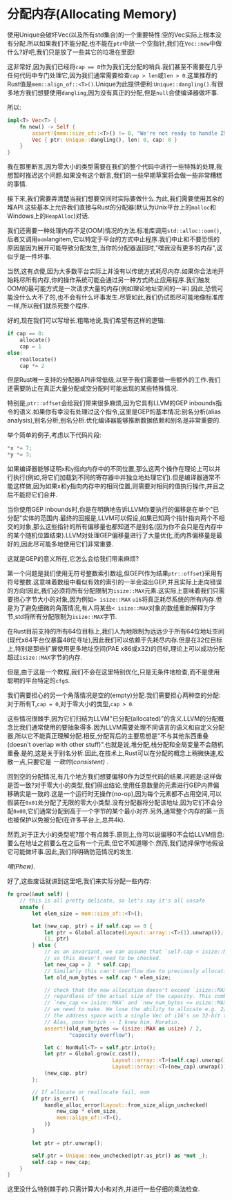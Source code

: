 # 分配内存(Allocating Memory)

使用Unique会破坏Vec(以及所有std集合)的一个重要特性:空的Vec实际上根本没有分配.所以如果我们不能分配,也不能在`ptr`中放一个空指针,我们在`Vec::new`中做什么?好吧,我们只是放了一些其它的垃圾在里面!

这非常好,因为我们已经将`cap == 0`作为我们无分配的哨兵.我们甚至不需要在几乎任何代码中专门处理它,因为我们通常需要检查`cap > len`或`len > 0`.这里推荐的Rust值是`mem::align_of::<T>()`.Unique为此提供便利:`Unique::dangling()`.有很多地方我们想要使用`dangling`,因为没有真正的分配,但是`null`会使编译器做坏事.

所以:

```Rust
impl<T> Vec<T> {
    fn new() -> Self {
        assert!(mem::size_of::<T>() != 0, "We're not ready to handle ZSTs");
        Vec { ptr: Unique::dangling(), len: 0, cap: 0 }
    }
}
```

我在那里断言,因为零大小的类型需要在我们的整个代码中进行一些特殊的处理,我想暂时推迟这个问题.如果没有这个断言,我们的一些早期草案将会做一些非常糟糕的事情.

接下来,我们需要弄清楚当我们想要空间时实际要做什么.为此,我们需要使用其余的堆API.这些基本上允许我们直接与Rust的分配器(默认为Unix平台上的`malloc`和Windows上的`HeapAlloc`)对话.

我们还需要一种处理内存不足(OOM)情况的方法.标准库调用`std::alloc::oom()`,后者又调用`oom`langitem,它以特定于平台的方式中止程序.我们中止和不要恐慌的原因是因为展开可能导致分配发生,当你的分配器返回时,"嘿我没有更多的内存",这似乎是一件坏事.

当然,这有点傻,因为大多数平台实际上并没有以传统方式耗尽内存.如果你合法地开始耗尽所有内存,你的操作系统可能会通过另一种方式终止应用程序.我们触发OOM的最可能方式是一次请求大量的内存(例如理论地址空间的一半).因此,恐慌可能没什么大不了的,也不会有什么坏事发生.尽管如此,我们仍试图尽可能地像标准库一样,所以我们就杀死整个程序.

好的,现在我们可以写增长.粗略地说,我们希望有这样的逻辑:

```Rust
if cap == 0:
    allocate()
    cap = 1
else:
    reallocate()
    cap *= 2
```

但是Rust唯一支持的分配器API非常低级,以至于我们需要做一些额外的工作.我们还需要防止在真正大量分配或空分配时可能出现的某些特殊情况.

特别是,`ptr::offset`会给我们带来很多麻烦,因为它具有LLVM的GEP inbounds指令的语义.如果你有幸没有处理过这个指令,这里是GEP的基本情况:别名分析(alias analysis),别名分析,别名分析.优化编译器能够推断数据依赖和别名是非常重要的.

举个简单的例子,考虑以下代码片段:

```Rust
*x *= 7;
*y *= 3;
```

如果编译器能够证明`x`和`y`指向内存中的不同位置,那么这两个操作在理论上可以并行执行(例如,将它们加载到不同的寄存器中并独立地处理它们).但是编译器通常不能这样做,因为如果x和y指向内存中的相同位置,则需要对相同的值执行操作,并且之后不能将它们合并.

当你使用GEP inbounds时,你是在明确地告诉LLVM你要执行的偏移是在单个"已分配"实体的范围内.最终的回报是,LLVM可以假设,如果已知两个指针指向两个不相交的对象,那么这些指针的所有偏移量也都知道不是别名(因为你不会只是在内存中的某个随机位置结束).LLVM对处理GEP偏移量进行了大量优化,而内界偏移量是最好的,因此尽可能多地使用它们非常重要.

这就是GEP的意义所在,它怎么会给我们带来麻烦?

第一个问题是我们使用无符号整数索引数组,但GEP(作为结果`ptr::offset`)采用有符号整数.这意味着数组中看似有效的索引的一半会溢出GEP,并且实际上走向错误的方向!因此,我们必须将所有分配限制为`isize::MAX`元素.这实际上意味着我们只需要担心字节大小的对象,因为例如`> isize::MAX` `u16`将真正耗尽系统的所有内存.但是为了避免细微的角落情况,有人将某些`< isize::MAX`对象的数组重新解释为字节,std将所有分配限制为`isize::MAX`字节.

在Rust目前支持的所有64位目标上,我们人为地限制为远远少于所有64位地址空间(现代x64平台仅暴露48位寻址),因此我们可以依赖于先耗尽内存.但是在32位目标上,特别是那些扩展使用更多地址空间(PAE x86或x32)的目标,理论上可以成功分配超过`isize::MAX`字节的内存.

但是,由于这是一个教程,我们不会在这里特别优化,只是无条件地检查,而不是使用聪明的平台特定的`cfg`s.

我们需要担心的另一个角落情况是空的(empty)分配.我们需要担心两种空的分配:对于所有T,`cap = 0`,对于零大小的类型,`cap > 0`.

这些情况很棘手,因为它们归结为LLVM"已分配(allocated)"的含义.LLVM的分配概念比我们通常使用的要抽象得多.因为LLVM需要处理不同语言的语义和自定义分配器,所以它不能真正理解分配.相反,分配背后的主要思想是"不与其他东西重叠(doesn't overlap with other stuff)".也就是说,堆分配,栈分配和全局变量不会随机重叠.是的,这是关于别名分析.因此,在技术上,Rust可以在分配的概念上稍微快速,松散一点,只要它是 *一致的(consistent)* .

回到空的分配情况,有几个地方我们想要偏移0作为泛型代码的结果.问题是:这样做是否一致?对于零大小的类型,我们得出结论,使用任意数量的元素进行GEP内界偏移确实是一致的.这是一个运行时无操作(no-op),因为每个元素都不占用空间,可以假装在`0x01`处分配了无限的零大小类型.没有分配器将分配该地址,因为它们不会分配`0x00`,它们通常分配到高于一个字节的某个最小对齐.另外,通常整个内存的第一页也被保护以免被分配(在许多平台上,总共4k).

然而,对于正大小的类型呢?那个有点棘手.原则上,你可以说偏移0不会给LLVM信息:要么在地址之前要么在之后有一个元素,但它不知道哪个.然而,我们选择保守地假设它可能做坏事.因此,我们将明确防范情况的发生.

*唷(Phew).*

好了,这些废话就讲到这里吧,我们来实际分配一些内存:

```Rust
fn grow(&mut self) {
    // this is all pretty delicate, so let's say it's all unsafe
    unsafe {
        let elem_size = mem::size_of::<T>();

        let (new_cap, ptr) = if self.cap == 0 {
            let ptr = Global.allocate(Layout::array::<T>(1).unwrap());
            (1, ptr)
        } else {
            // as an invariant, we can assume that `self.cap < isize::MAX`,
            // so this doesn't need to be checked.
            let new_cap = 2  * self.cap;
            // Similarly this can't overflow due to previously allocating this
            let old_num_bytes = self.cap * elem_size;

            // check that the new allocation doesn't exceed `isize::MAX` at all
            // regardless of the actual size of the capacity. This combines the
            // `new_cap <= isize::MAX` and `new_num_bytes <= usize::MAX` checks
            // we need to make. We lose the ability to allocate e.g. 2/3rds of
            // the address space with a single Vec of i16's on 32-bit though.
            // Alas, poor Yorick -- I knew him, Horatio.
            assert!(old_num_bytes <= (isize::MAX as usize) / 2,
                    "capacity overflow");

            let c: NonNull<T> = self.ptr.into();
            let ptr = Global.grow(c.cast(),
                                  Layout::array::<T>(self.cap).unwrap(),
                                  Layout::array::<T>(new_cap).unwrap());
            (new_cap, ptr)
        };

        // If allocate or reallocate fail, oom
        if ptr.is_err() {
            handle_alloc_error(Layout::from_size_align_unchecked(
                new_cap * elem_size,
                mem::align_of::<T>(),
            ))
        }

        let ptr = ptr.unwrap();

        self.ptr = Unique::new_unchecked(ptr.as_ptr() as *mut _);
        self.cap = new_cap;
    }
}
```

这里没什么特别棘手的.只需计算大小和对齐,并进行一些仔细的乘法检查.